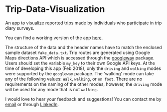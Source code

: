 # Trip-Data-Visualization
An app to visualize reported trips made by individuals who participate in trip diary surveys.

You can find a working version of the app [here](https://moh-salah.shinyapps.io/Trip-Data-Visualization/).

The structure of the data and the header names have to match the enclosed sample dataset `fake_data.txt`. Trip routes are generated using Google Maps directions API which is accessed through the [googleway](https://cran.r-project.org/web/packages/googleway/vignettes/googleway-vignette.html) package. Users should set the variable `my_key` to their own Google API keys. At the time of developing this app (Feb 2018), only the `driving` and `walking` modes were supported by the `googleway` package. The 'walking' mode can take any of the following values: `Walk`, `walking`, or `on foot`. There are no requirements on the naming of the other modes, however, the `driving` mode will be used for any mode that is not `walking`.

I would love to hear your feedback and suggestions! You can contact me by [email](mahmoud.mohsalah@gmail.com) or through [LinkedIn](http://linkedin.com/in/moh-salah).

